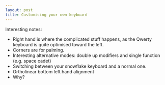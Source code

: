 ```yaml
---
layout: post
title: Customising your own keyboard
---
```


Interesting notes:

 - Right hand is where the complicated stuff happens, as the Qwerty keyboard is quite optimised toward the left.
 - Corners are for palming.
 - Interesting alternative modes: double up modifiers and single function (e.g. space cadet)
 - Switching between your snowflake keyboard and a normal one.
 - Ortholinear bottom left hand alignment
 - Why?
